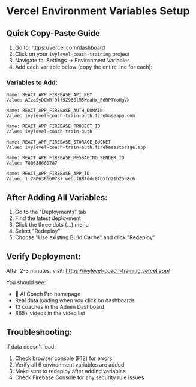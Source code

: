 # Vercel Environment Variables Setup

## Quick Copy-Paste Guide

1. Go to: https://vercel.com/dashboard
2. Click on your `ivylevel-coach-training` project
3. Navigate to: Settings → Environment Variables
4. Add each variable below (copy the entire line for each):

### Variables to Add:

```
Name: REACT_APP_FIREBASE_API_KEY
Value: AIzaSyDCWR-9lf5Z966lM5WnaHx_P0RPTYoHgVk
```

```
Name: REACT_APP_FIREBASE_AUTH_DOMAIN
Value: ivylevel-coach-train-auth.firebaseapp.com
```

```
Name: REACT_APP_FIREBASE_PROJECT_ID
Value: ivylevel-coach-train-auth
```

```
Name: REACT_APP_FIREBASE_STORAGE_BUCKET
Value: ivylevel-coach-train-auth.firebasestorage.app
```

```
Name: REACT_APP_FIREBASE_MESSAGING_SENDER_ID
Value: 780638660787
```

```
Name: REACT_APP_FIREBASE_APP_ID
Value: 1:780638660787:web:f88fddc8fb5fd21b25e8c6
```

## After Adding All Variables:

1. Go to the "Deployments" tab
2. Find the latest deployment
3. Click the three dots (...) menu
4. Select "Redeploy"
5. Choose "Use existing Build Cache" and click "Redeploy"

## Verify Deployment:

After 2-3 minutes, visit: https://ivylevel-coach-training.vercel.app/

You should see:
- 🧠 AI Coach Pro homepage
- Real data loading when you click on dashboards
- 13 coaches in the Admin Dashboard
- 865+ videos in the video list

## Troubleshooting:

If data doesn't load:
1. Check browser console (F12) for errors
2. Verify all 6 environment variables are added
3. Make sure to redeploy after adding variables
4. Check Firebase Console for any security rule issues